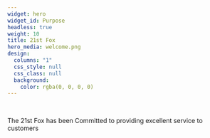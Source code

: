 ```yaml
---
widget: hero
widget_id: Purpose
headless: true
weight: 10
title: 21st Fox
hero_media: welcome.png
design:
  columns: "1"
  css_style: null
  css_class: null
  background:
    color: rgba(0, 0, 0, 0)
---
```

<br>

The 21st Fox has been Committed to providing excellent service to customers
